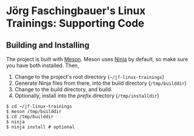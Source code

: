 # Jörg Faschingbauer's Linux Trainings: Supporting Code

## Building and Installing

The project is built with [Meson](https://mesonbuild.com/). Meson uses
[Ninja](https://ninja-build.org/) by default, so make sure you have
both installed. Then,

1. Change to the project's root directory (`~/jf-linux-trainings`)
1. Generate Ninja files from there, into the build directory (`/tmp/builddir`)
1. Change to the build directory, and build.
1. Optionally, install into the *prefix* directory (`/tmp/installdir`)


```
$ cd ~/jf-linux-trainings
$ meson /tmp/builddir
$ cd /tmp/builddir
$ ninja
$ ninja install # optional
```
   
